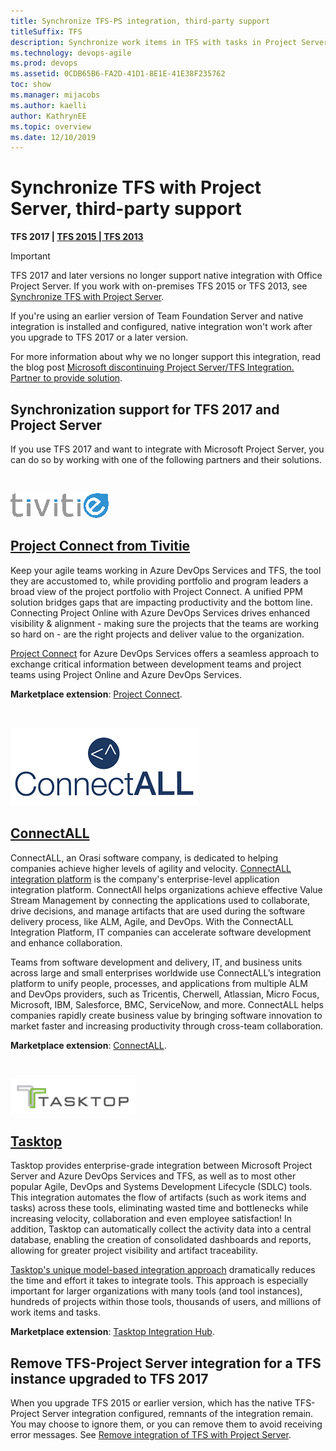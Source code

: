 ```yaml
---
title: Synchronize TFS-PS integration, third-party support 
titleSuffix: TFS    
description: Synchronize work items in TFS with tasks in Project Server using a third-party solution 
ms.technology: devops-agile   
ms.prod: devops 
ms.assetid: 0CDB65B6-FA2D-41D1-8E1E-41E38F235762  
toc: show
ms.manager: mijacobs
ms.author: kaelli
author: KathrynEE
ms.topic: overview
ms.date: 12/10/2019  
---
```


# Synchronize TFS with Project Server, third-party support  

<b>TFS 2017 | [TFS 2015 | TFS 2013](synchronize-tfs-project-server.md)</b>

> [!IMPORTANT]  
> TFS 2017 and later versions no longer support native integration with Office Project Server. If you work with on-premises TFS 2015 or TFS 2013, see [Synchronize TFS with Project Server](synchronize-tfs-project-server.md).

If you're using an earlier version of Team Foundation Server and native integration is installed and configured, native integration won't work after you upgrade to TFS 2017 or a later version.

For more information about why we no longer support this integration, read the blog post [Microsoft discontinuing Project Server/TFS Integration. Partner to provide solution](https://devblogs.microsoft.com/devops/microsoft-discontinuing-project-server-tfs-integration/).

## Synchronization support for TFS 2017 and Project Server

If you use TFS 2017 and want to integrate with Microsoft Project Server, you can do so by working with one of the following partners and their solutions.

<br/>
<a id="Project-Connect-from-Tivitie" />

![Tivitie](media/tivitie-Blue2.png)

## [Project Connect from Tivitie](http://www.tivitie.com/projectconnect)

Keep your agile teams working in Azure DevOps Services and TFS, the tool they are accustomed to, while providing portfolio and program leaders a broad view of the project portfolio with Project Connect. A unified PPM solution bridges gaps that are impacting productivity and the bottom line. Connecting Project Online with Azure DevOps Services drives enhanced visibility & alignment - making sure the projects that the teams are working so hard on - are the right projects and deliver value to the organization.

[Project Connect](http://www.tivitie.com/projectconnect) for Azure DevOps Services offers a seamless approach to exchange critical information between development teams and project teams using Project Online and Azure DevOps Services. 

**Marketplace extension**: [Project Connect](https://marketplace.visualstudio.com/items?itemName=TVT.TVT-PjO). 

<br/>
<a id="ConnectALL" />

![ConnectAll](media/connectall.png)

## [ConnectALL](https://www.connectall.com/)

ConnectALL, an Orasi software company, is dedicated to helping companies achieve higher levels of agility and velocity. [ConnectALL integration platform](https://www.connectall.com) is the company's enterprise-level application integration platform. ConnectAll helps organizations achieve effective Value Stream Management by connecting the applications used to collaborate, drive decisions, and manage artifacts that are used during the software delivery process, like ALM, Agile, and DevOps. With the ConnectALL Integration Platform, IT companies can accelerate software development and enhance collaboration. 

Teams from software development and delivery, IT, and business units across large and small enterprises worldwide use ConnectALL’s integration platform to unify people, processes, and applications from multiple ALM and DevOps providers, such as Tricentis, Cherwell, Atlassian, Micro Focus, Microsoft, IBM, Salesforce, BMC, ServiceNow, and more. ConnectALL helps companies rapidly create business value by bringing software innovation to market faster and increasing productivity through cross-team collaboration.

**Marketplace extension**: [ConnectALL](https://marketplace.visualstudio.com/items?itemName=go2group.ConnectALL). 

<br/>
<a id="Tasktop" />

![Tasktop](media/tfs-ps-sync-tas-logo.png)

## [Tasktop](https://www.tasktop.com/product-overview)
 
Tasktop provides enterprise-grade integration between Microsoft Project Server and Azure DevOps Services and TFS, as well as to most other popular Agile, DevOps and Systems Development Lifecycle (SDLC) tools. This integration automates the flow of artifacts (such as work items and tasks) across these tools, eliminating wasted time and bottlenecks while increasing velocity, collaboration and even employee satisfaction! In addition, Tasktop can automatically collect the activity data into a central database, enabling the creation of consolidated dashboards and reports, allowing for greater project visibility and artifact traceability. 
 
[Tasktop's unique model-based integration approach](https://www.tasktop.com/product-overview) dramatically reduces the time and effort it takes to integrate tools. This approach is especially important for larger organizations with many tools (and tool instances), hundreds of projects within those tools, thousands of users, and millions of work items and tasks.

**Marketplace extension**: [Tasktop Integration Hub](https://marketplace.visualstudio.com/items?itemName=tasktop.tasktop-integration-hub). 


## Remove TFS-Project Server integration for a TFS instance upgraded to TFS 2017  

When you upgrade TFS 2015 or earlier version, which has the native TFS-Project Server integration configured, remnants of the integration remain. You may choose to ignore them, or you can remove them to avoid receiving error messages. See [Remove integration of TFS with Project Server](remove-tfs-ps-integration.md). 
  
 
